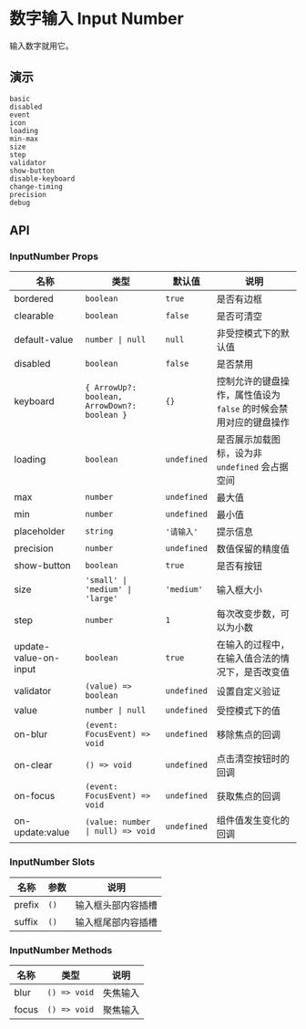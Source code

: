 # 数字输入 Input Number

输入数字就用它。

## 演示

```demo
basic
disabled
event
icon
loading
min-max
size
step
validator
show-button
disable-keyboard
change-timing
precision
debug
```

## API

### InputNumber Props

| 名称 | 类型 | 默认值 | 说明 |
| --- | --- | --- | --- |
| bordered | `boolean` | `true` | 是否有边框 |
| clearable | `boolean` | `false` | 是否可清空 |
| default-value | `number \| null` | `null` | 非受控模式下的默认值 |
| disabled | `boolean` | `false` | 是否禁用 |
| keyboard | `{ ArrowUp?: boolean, ArrowDown?: boolean }` | `{}` | 控制允许的键盘操作，属性值设为 `false` 的时候会禁用对应的键盘操作 |
| loading | `boolean` | `undefined` | 是否展示加载图标，设为非 `undefined` 会占据空间 |
| max | `number` | `undefined` | 最大值 |
| min | `number` | `undefined` | 最小值 |
| placeholder | `string` | `'请输入'` | 提示信息 |
| precision | `number` | `undefined` | 数值保留的精度值 |
| show-button | `boolean` | `true` | 是否有按钮 |
| size | `'small' \| 'medium' \| 'large'` | `'medium'` | 输入框大小 |
| step | `number` | `1` | 每次改变步数，可以为小数 |
| update-value-on-input | `boolean` | `true` | 在输入的过程中，在输入值合法的情况下，是否改变值 |
| validator | `(value) => boolean` | `undefined` | 设置自定义验证 |
| value | `number \| null` | `undefined` | 受控模式下的值 |
| on-blur | `(event: FocusEvent) => void` | `undefined` | 移除焦点的回调 |
| on-clear | `() => void` | `undefined` | 点击清空按钮时的回调 |
| on-focus | `(event: FocusEvent) => void` | `undefined` | 获取焦点的回调 |
| on-update:value | `(value: number \| null) => void` | `undefined` | 组件值发生变化的回调 |

### InputNumber Slots

| 名称   | 参数 | 说明               |
| ------ | ---- | ------------------ |
| prefix | `()` | 输入框头部内容插槽 |
| suffix | `()` | 输入框尾部内容插槽 |

### InputNumber Methods

| 名称  | 类型         | 说明     |
| ----- | ------------ | -------- |
| blur  | `() => void` | 失焦输入 |
| focus | `() => void` | 聚焦输入 |
